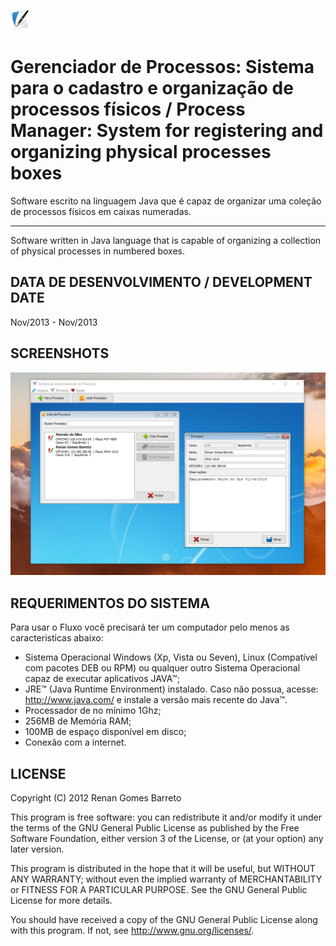 ﻿![Gerenciador de Processos](https://github.com/RenanGBarreto/gerenciador-de-processos/raw/master/icon.png)

# Gerenciador de Processos: Sistema para o cadastro e organização de processos físicos / Process Manager: System for registering and organizing physical processes boxes

Software escrito na linguagem Java que é capaz de organizar uma coleção de processos físicos em caixas numeradas.

---

Software written in Java language that is capable of organizing a collection of physical processes in numbered boxes.

## DATA DE DESENVOLVIMENTO / DEVELOPMENT DATE
Nov/2013 - Nov/2013

## SCREENSHOTS
<p align="center">
  <img alt="Gerenciador de Processos" src="https://github.com/RenanGBarreto/gerenciador-de-processos/raw/master/screenshots/screenshot-1.png">
</p>

## REQUERIMENTOS DO SISTEMA

Para usar o Fluxo você precisará ter um computador pelo menos as caracteristicas abaixo:
* Sistema Operacional Windows (Xp, Vista ou Seven), Linux
   (Compatível com pacotes DEB ou RPM) ou qualquer outro Sistema Operacional capaz
   de executar aplicativos JAVA™;
* JRE™ (Java Runtime Environment) instalado. Caso não possua, acesse:
   http://www.java.com/ e instale a versão mais recente do Java™.
* Processador de no mínimo 1Ghz;
* 256MB de Memória RAM;
* 100MB de espaço disponível em disco;
* Conexão com a internet.

## LICENSE

Copyright (C) 2012 Renan Gomes Barreto

This program is free software: you can redistribute it and/or modify
it under the terms of the GNU General Public License as published by
the Free Software Foundation, either version 3 of the License, or
(at your option) any later version.

This program is distributed in the hope that it will be useful,
but WITHOUT ANY WARRANTY; without even the implied warranty of
MERCHANTABILITY or FITNESS FOR A PARTICULAR PURPOSE.  See the
GNU General Public License for more details.

You should have received a copy of the GNU General Public License
along with this program.  If not, see http://www.gnu.org/licenses/.
